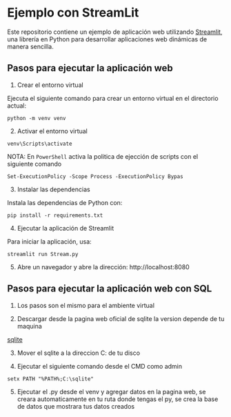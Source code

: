 # Ejemplo con StreamLit

Este repositorio contiene un ejemplo de aplicación web utilizando [Streamlit](https://streamlit.io/), una librería en Python para desarrollar aplicaciones web dinámicas de manera sencilla.

## Pasos para ejecutar la aplicación web

1. Crear el entorno virtual

Ejecuta el siguiente comando para crear un entorno virtual en el directorio actual:

```console
python -m venv venv
```

2. Activar el entorno virtual

```console
venv\Scripts\activate
```

NOTA: En `PowerShell` activa la politica de ejección de scripts con el siguiente comando

```console
Set-ExecutionPolicy -Scope Process -ExecutionPolicy Bypas
```

3. Instalar las dependencias

Instala las dependencias de Python con:

```console
pip install -r requirements.txt
```

4. Ejecutar la aplicación de Streamlit

Para iniciar la aplicación, usa:

```console
streamlit run Stream.py
```

5. Abre un navegador y abre la dirección: http://localhost:8080

## Pasos para ejecutar la aplicación web con SQL

1. Los pasos son el mismo para el ambiente virtual

2. Descargar desde la pagina web oficial de sqlite la version depende de tu maquina

[sqlite](https://www.sqlite.org/download.html)

3. Mover el sqlite a la direccion C: de tu disco

4. Ejecutar el siguiente comando desde el CMD como admin

```console
setx PATH "%PATH%;C:\sqlite"
```

5. Ejecutar el .py desde el venv y agregar datos en la pagina web, se creara automaticamente en tu ruta donde tengas el py, se crea la base de datos que mostrara tus datos creados
